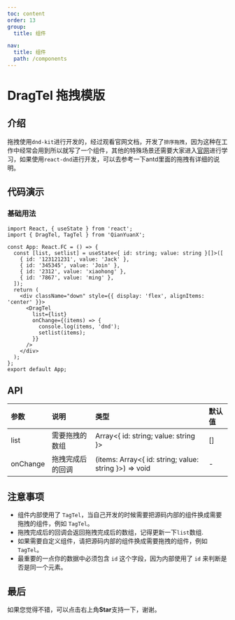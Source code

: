 ```yaml
---
toc: content
order: 13
group:
  title: 组件

nav:
  title: 组件
  path: /components
---
```


# DragTel 拖拽模版

## 介绍

拖拽使用`dnd-kit`进行开发的，经过观看官网文档，开发了`排序拖拽`，因为这种在工作中经常会用到所以就写了一个组件，其他的特殊场景还需要大家进入[官网](https://docs.dndkit.com/)进行学习，如果使用`react-dnd`进行开发，可以去参考一下antd里面的拖拽有详细的说明。

## 代码演示

### 基础用法

```tsx
import React, { useState } from 'react';
import { DragTel, TagTel } from 'QianYuanX';

const App: React.FC = () => {
  const [list, setlist] = useState<{ id: string; value: string }[]>([
    { id: '123121231', value: 'Jack' },
    { id: '345345', value: 'Join' },
    { id: '2312', value: 'xiaohong' },
    { id: '7867', value: 'ming' },
  ]);
  return (
    <div className="down" style={{ display: 'flex', alignItems: 'center' }}>
      <DragTel
        list={list}
        onChange={(items) => {
          console.log(items, 'dnd');
          setlist(items);
        }}
      />
    </div>
  );
};
export default App;
```


## API

| 参数     | 说明         | 类型                    | 默认值 |
| :------- | :----------- | :---------------------- | :----- |
| list     | 需要拖拽的数组 | Array<{ id: string; value: string }> | []     |
| onChange | 拖拽完成后的回调 | (items: Array<{ id: string; value: string }>) => void | -      |

## 注意事项

- 组件内部使用了 `TagTel`，当自己开发的时候需要把源码内部的组件换成需要拖拽的组件，例如 `TagTel`。
- 拖拽完成后的回调会返回拖拽完成后的数组，记得更新一下`list`数组.
- 如果需要自定义组件，请把源码内部的组件换成需要拖拽的组件，例如 `TagTel`。
- 最重要的一点你的数据中必须包含 `id` 这个字段，因为内部使用了 `id` 来判断是否是同一个元素。

## 最后

如果您觉得不错，可以点击右上角**Star**支持一下，谢谢。
